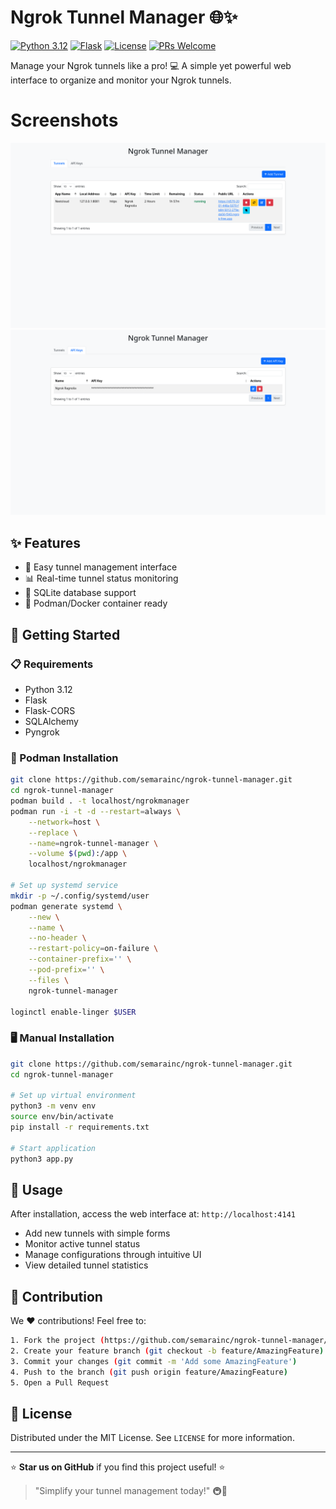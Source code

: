 # Ngrok Tunnel Manager 🌐✨

[![Python 3.12](https://img.shields.io/badge/python-3.12-blue.svg)](https://www.python.org/downloads/release/python-3120/)
[![Flask](https://img.shields.io/badge/Flask-2.0.x-green.svg)](https://flask.palletsprojects.com/)
[![License](https://img.shields.io/badge/license-MIT-orange.svg)](LICENSE)
[![PRs Welcome](https://img.shields.io/badge/PRs-welcome-brightgreen.svg)](CONTRIBUTING.md)

Manage your Ngrok tunnels like a pro! 💻 A simple yet powerful web interface to organize and monitor your Ngrok tunnels.

# Screenshots
![Tunnel_Management](screenshots/Tunnel_Management.png) 
![APIKey Management](screenshots/APIKey_Management.png) 

## ✨ Features
- 🚀 Easy tunnel management interface
- 📊 Real-time tunnel status monitoring
- 📁 SQLite database support
- 🐳 Podman/Docker container ready

## 🚀 Getting Started

### 📋 Requirements
- Python 3.12
- Flask
- Flask-CORS
- SQLAlchemy
- Pyngrok

### 🐳 Podman Installation
```bash
git clone https://github.com/semarainc/ngrok-tunnel-manager.git
cd ngrok-tunnel-manager
podman build . -t localhost/ngrokmanager
podman run -i -t -d --restart=always \
    --network=host \
    --replace \
    --name=ngrok-tunnel-manager \
    --volume $(pwd):/app \
    localhost/ngrokmanager

# Set up systemd service
mkdir -p ~/.config/systemd/user
podman generate systemd \
    --new \
    --name \
    --no-header \
    --restart-policy=on-failure \
    --container-prefix='' \
    --pod-prefix='' \
    --files \
    ngrok-tunnel-manager

loginctl enable-linger $USER
```

### 🖥️ Manual Installation
```bash
git clone https://github.com/semarainc/ngrok-tunnel-manager.git
cd ngrok-tunnel-manager

# Set up virtual environment
python3 -m venv env
source env/bin/activate
pip install -r requirements.txt

# Start application
python3 app.py
```

## 📖 Usage
After installation, access the web interface at:
`http://localhost:4141`

- Add new tunnels with simple forms
- Monitor active tunnel status
- Manage configurations through intuitive UI
- View detailed tunnel statistics

## 🤝 Contribution
We ❤️ contributions! Feel free to:
```bash
1. Fork the project (https://github.com/semarainc/ngrok-tunnel-manager/fork)
2. Create your feature branch (git checkout -b feature/AmazingFeature)
3. Commit your changes (git commit -m 'Add some AmazingFeature')
4. Push to the branch (git push origin feature/AmazingFeature)
5. Open a Pull Request
```

## 📜 License
Distributed under the MIT License. See `LICENSE` for more information.

---

⭐ **Star us on GitHub** if you find this project useful! ⭐

> "Simplify your tunnel management today!" 🚇💨
